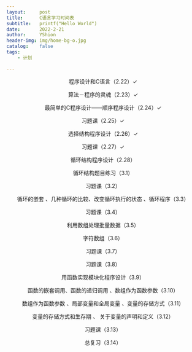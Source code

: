 ```yaml
---
layout:     post
title:      C语言学习时间表
subtitle:   printf("Hello World")
date:       2022-2-21
author:     YShion
header-img: img/home-bg-o.jpg
catalog:    false
tags:
    - 计划

---
```

<p align="center">程序设计和C语言（2.22）✓</p>

<p align="center">算法－程序的灵魂（2.23）✓</p>

<p align="center">最简单的C程序设计――顺序程序设计（2.24）✓</p>

<p align="center">习题课（2.25）✓</p>

<p align="center">选择结构程序设计（2.26）✓</p>

<p align="center">习题课（2.27）✓</p>

<p align="center">循环结构程序设计（2.28）</p>

<p align="center">循环结构题目练习（3.1）</p>

<p align="center">习题课（3.2）</p>

<p align="center">循环的嵌套 、几种循环的比较、改变循环执行的状态 、循环程序（3.3）</p>

<p align="center">习题课（3.4）</p>

<p align="center">利用数组处理批量数据（3.5）</p>

<p align="center">字符数组（3.6）</p>

<p align="center">习题课（3.7）</p>

<p align="center">习题课（3.8）</p>

<p align="center">用函数实现模块化程序设计（3.9）</p>

<p align="center">函数的嵌套调用、函数的递归调用 、数组作为函数参数（3.10）</p>

<p align="center">数组作为函数参数 、局部变量和全局变量 、变量的存储方式（3.11）</p>

<p align="center">变量的存储方式和生存期 、 关于变量的声明和定义（3.12）</p>

<p align="center">习题课（3.13）</p>

<p align="center">总复习（3.14）</p>

